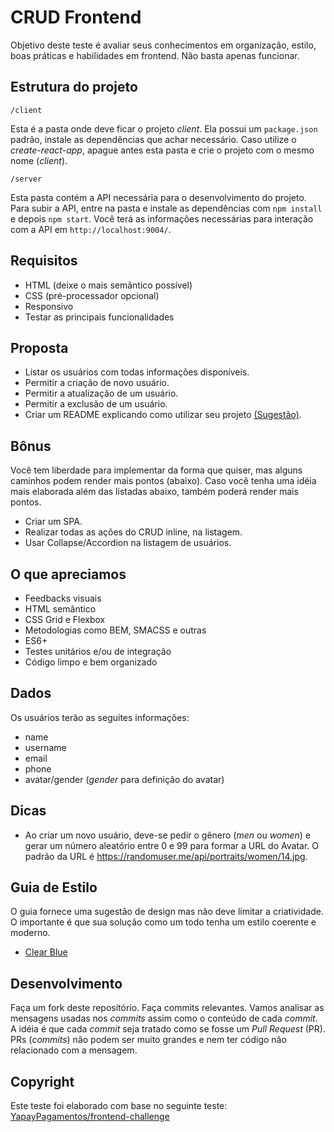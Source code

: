 # CRUD Frontend

Objetivo deste teste é avaliar seus conhecimentos em organização, estilo, boas práticas e habilidades em frontend. Não basta apenas funcionar.

## Estrutura do projeto

`/client`

Esta é a pasta onde deve ficar o projeto *client*. Ela possui um `package.json` padrão, instale as dependências que achar necessário. Caso utilize o *create-react-app*, apague antes esta pasta e crie o projeto com o mesmo nome (*client*).

`/server`

Esta pasta contém a API necessária para o desenvolvimento do projeto. Para subir a API, entre na pasta e instale as dependências com `npm install` e depois `npm start`. Você terá as informações necessárias para interação com a API em `http://localhost:9004/`.

## Requisitos

- HTML (deixe o mais semântico possível)
- CSS (pré-processador opcional)
- Responsivo
- Testar as principais funcionalidades

## Proposta

- Listar os usuários com todas informações disponíveis.
- Permitir a criação de novo usuário.
- Permitir a atualização de um usuário.
- Permitir a exclusão de um usuário.
- Criar um README explicando como utilizar seu projeto [(Sugestão)](https://github.com/wearehive/project-guidelines/blob/master/README.sample.md).

## Bônus

Você tem liberdade para implementar da forma que quiser, mas alguns caminhos podem render mais pontos (abaixo). Caso você tenha uma idéia mais elaborada além das listadas abaixo, também poderá render mais pontos.

- Criar um SPA.
- Realizar todas as ações do CRUD inline, na listagem.
- Usar Collapse/Accordion na listagem de usuários.

## O que apreciamos

- Feedbacks visuais
- HTML semântico
- CSS Grid e Flexbox
- Metodologias como BEM, SMACSS e outras
- ES6+
- Testes unitários e/ou de integração
- Código limpo e bem organizado

## Dados

Os usuários terão as seguites informações:

- name
- username
- email
- phone
- avatar/gender (*gender* para definição do avatar)

## Dicas

- Ao criar um novo usuário, deve-se pedir o gênero (*men* ou *women*) e gerar um número aleatório entre 0 e 99 para formar a URL do Avatar. O padrão da URL é <https://randomuser.me/api/portraits/women/14.jpg>.

## Guia de Estilo

O guia fornece uma sugestão de design mas não deve limitar a criatividade. O importante é que sua solução como um todo tenha um estilo coerente e moderno.

- [Clear Blue](https://xd.adobe.com/view/e48de5b3-6f33-4175-7c03-5f8668d892b3-92bc/)

## Desenvolvimento

Faça um fork deste repositório. Faça commits relevantes. Vamos analisar as mensagens usadas nos *commits* assim como o conteúdo de cada *commit*. A idéia é que cada *commit* seja tratado como se fosse um *Pull Request* (PR). PRs (*commits*) não podem ser muito grandes e nem ter código não relacionado com a mensagem.

## Copyright

Este teste foi elaborado com base no seguinte teste:  
[YapayPagamentos/frontend-challenge](https://github.com/YapayPagamentos/frontend-challenge)
